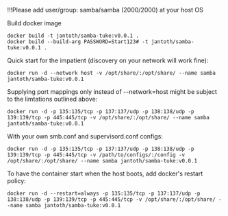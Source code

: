 
!!!Please add user/group: samba/samba (2000/2000) at your host OS

Build docker image
```
docker build -t jantoth/samba-tuke:v0.0.1 .
docker build --build-arg PASSWORD=Start123# -t jantoth/samba-tuke:v0.0.1 .
```

Quick start for the impatient (discovery on your network will work fine):
```shell
docker run -d --network host -v /opt/share/:/opt/share/ --name samba jantoth/samba-tuke:v0.0.1
```

Supplying port mappings only instead of --network=host might be subject to the limtations outlined above:
```shell
docker run -d -p 135:135/tcp -p 137:137/udp -p 138:138/udp -p 139:139/tcp -p 445:445/tcp -v /opt/share/:/opt/share/ --name samba jantoth/samba-tuke:v0.0.1
```

With your own smb.conf and supervisord.conf configs:
```shell
docker run -d -p 135:135/tcp -p 137:137/udp -p 138:138/udp -p 139:139/tcp -p 445:445/tcp -v /path/to/configs/:/config -v /opt/share/:/opt/share/ --name samba jantoth/samba-tuke:v0.0.1
```

To have the container start when the host boots, add docker's restart policy:
```shell
docker run -d --restart=always -p 135:135/tcp -p 137:137/udp -p 138:138/udp -p 139:139/tcp -p 445:445/tcp -v /opt/share/:/opt/share/ --name samba jantoth/samba-tuke:v0.0.1
```
